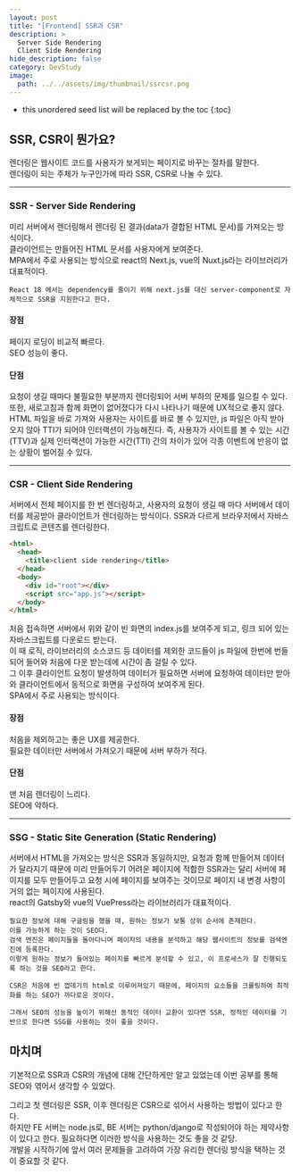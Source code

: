 ```yaml
---
layout: post
title: "[Frontend] SSR과 CSR"
description: >
  Server Side Rendering
  Client Side Rendering
hide_description: false
category: DevStudy
image:
  path: ../../assets/img/thumbnail/ssrcsr.png
---
```




* this unordered seed list will be replaced by the toc
{:toc}


## SSR, CSR이 뭔가요?
렌더링은 웹사이트 코드를 사용자가 보게되는 페이지로 바꾸는 절차를 말한다.  
렌더링이 되는 주체가 누구인가에 따라 SSR, CSR로 나눌 수 있다.  

***
### SSR - Server Side Rendering
미리 서버에서 렌더링해서 렌더링 된 결과(data가 결합된 HTML 문서)를 가져오는 방식이다.  
클라이언트는 만들어진 HTML 문서를 사용자에게 보여준다.  
MPA에서 주로 사용되는 방식으로 react의 Next.js, vue의 Nuxt.js라는 라이브러리가 대표적이다.  

```React 18 에서는 dependency를 줄이기 위해 next.js를 대신 server-component로 자체적으로 SSR을 지원한다고 한다.```


#### 장점
페이지 로딩이 비교적 빠르다.  
SEO 성능이 좋다.  

#### 단점
요청이 생길 때마다 불필요한 부분까지 렌더링되어 서버 부하의 문제를 일으킬 수 있다. 또한, 새로고침과 함께 화면이 없어졌다가 다시 나타나기 때문에 UX적으로 좋지 않다.  
HTML 파일을 바로 가져와 사용자는 사이트를 바로 볼 수 있지만, js 파일은 아직 받아오지 않아 TTI가 되어야 인터랙션이 가능해진다. 즉, 사용자가 사이트를 볼 수 있는 시간(TTV)과 실제 인터랙션이 가능한 시간(TTI) 간의 차이가 있어 각종 이벤트에 반응이 없는 상황이 벌어질 수 있다.  

***

### CSR - Client Side Rendering
서버에서 전체 페이지를 한 번 렌더링하고, 사용자의 요청이 생길 때 마다 서버에서 데이터를 제공받아 클라이언트가 렌더링하는 방식이다. SSR과 다르게 브라우저에서 자바스크립트로 콘텐츠를 렌더링한다.  

``` html
<html>
  <head>
    <title>client side rendering</title>
  </head>
  <body>
    <div id="root"></div>
    <script src="app.js"></script>
  </body>
</html>
```
처음 접속하면 서버에서 위와 같이 빈 화면의 index.js를 보여주게 되고, 링크 되어 있는 자바스크립트를 다운로드 받는다.  
이 때 로직, 라이브러리의 소스코드 등 데이터를 제외한 코드들이 js 파일에 한번에 번들되어 들어와 처음에 다운 받는데에 시간이 좀 걸릴 수 있다.  
그 이후 클라이언트 요청이 발생하여 데이터가 필요하면 서버에 요청하여 데이터만 받아와 클라이언트에서 동적으로 화면을 구성하여 보여주게 된다.  
SPA에서 주로 사용되는 방식이다.  

#### 장점
처음을 제외하고는 좋은 UX를 제공한다.  
필요한 데이터만 서버에서 가져오기 때문에 서버 부하가 적다.  

#### 단점
맨 처음 렌더링이 느리다.  
SEO에 약하다.  

***

### SSG - Static Site Generation (Static Rendering)
서버에서 HTML을 가져오는 방식은 SSR과 동일하지만, 요청과 함께 만들어져 데이터가 달라지기 때문에 미리 만들어두기 어려운 페이지에 적합한 SSR과는 달리 서버에 페이지를 모두 만들어두고 요청 시에 페이지를 보여주는 것이므로 페이지 내 변경 사항이 거의 없는 페이지에 사용된다.  
react의 Gatsby와 vue의 VuePress라는 라이브러리가 대표적이다.  



```SEO(검색 엔진 최적화)란?
필요한 정보에 대해 구글링을 했을 때, 원하는 정보가 보통 상위 순서에 존재한다.  
이를 가능하게 하는 것이 SEO다.  
검색 엔진은 페이지들을 돌아다니며 페이지의 내용을 분석하고 해당 웹사이트의 정보를 검색엔진에 등록한다.  
이렇게 원하는 정보가 들어있는 페이지를 빠르게 분석할 수 있고, 이 프로세스가 잘 진행되도록 하는 것을 SEO라고 한다.  

CSR은 처음에 빈 껍데기의 html로 이루어져있기 때문에, 페이지의 요소들을 크롤링하여 최적화를 하는 SEO가 까다로운 것이다. 

그래서 SEO의 성능을 높이기 위해선 동적인 데이터 교환이 있다면 SSR, 정적인 데이터를 기반으로 한다면 SSG를 사용하는 것이 좋을 것이다.
```


## 마치며
기본적으로 SSR과 CSR의 개념에 대해 간단하게만 알고 있었는데 이번 공부를 통해 SEO와 엮어서 생각할 수 있었다.  

그리고 첫 렌더링은 SSR, 이후 렌더링은 CSR으로 섞어서 사용하는 방법이 있다고 한다.  
하지만 FE 서버는 node.js로, BE 서버는 python/django로 작성되어야 하는 제약사항이 있다고 한다. 필요하다면 이러한 방식을 사용하는 것도 좋을 것 같당.   
개발을 시작하기에 앞서 여러 문제들을 고려하여 가장 유리한 렌더링 방식을 택하는 것이 중요할 것 같다. 
